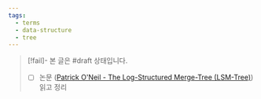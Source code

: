 ```yaml
---
tags:
  - terms
  - data-structure
  - tree
---
```

> [!fail]- 본 글은 #draft 상태입니다.
> - [ ] 논문 ([Patrick O'Neil - The Log-Structured Merge-Tree (LSM-Tree)](https://www.cs.umb.edu/~poneil/lsmtree.pdf)) 읽고 정리